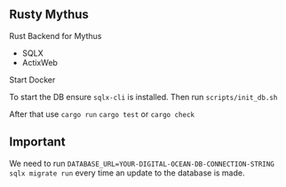 ## Rusty Mythus

Rust Backend for Mythus 

- SQLX
- ActixWeb

Start Docker

To start the DB ensure `sqlx-cli` is installed. Then run `scripts/init_db.sh`

After that use `cargo run` `cargo test` or `cargo check`

## Important 

We need to run `DATABASE_URL=YOUR-DIGITAL-OCEAN-DB-CONNECTION-STRING sqlx migrate run` every time an update to the database is made.